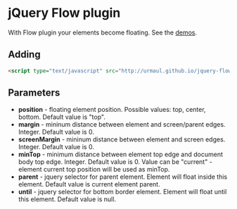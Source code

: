 # jQuery Flow plugin

With Flow plugin your elements become floating. See the [demos](http://urmaul.github.com/jquery-flow/demos/).

## Adding

```html
<script type="text/javascript" src="http://urmaul.github.io/jquery-flow/jquery.flow.js"></script>
```

## Parameters

* **position** - floating element position. Possible values: top, center, bottom. Default value is "top".
* **margin** - mininum distance between element and screen/parent edges. Integer. Default value is 0.
* **screenMargin** - mininum distance between element and screen edges. Integer. Default value is 0.
* **minTop** - minimum distance between element top edge and document body top edge. Integer. Default value is 0. Value can be "current" - element current top position will be used as minTop.
* **parent** - jquery selector for parent element. Element will float inside this element. Default value is current element parent.
* **until** - jquery selector for bottom border element. Element will float until this element. Default value is null.
